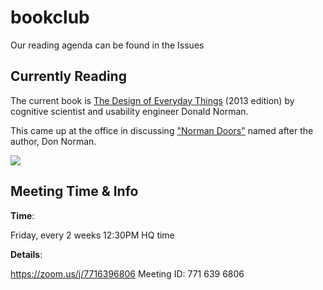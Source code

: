 # bookclub

Our reading agenda can be found in the Issues

## Currently Reading
The current book is [The Design of Everyday Things](https://www.goodreads.com/book/show/17290807-the-design-of-everyday-things) (2013 edition) by cognitive scientist and usability engineer Donald Norman.

This came up at the office in discussing ["Norman Doors"](https://99percentinvisible.org/article/norman-doors-dont-know-whether-push-pull-blame-design/) named after the author, Don Norman.

![](https://i.gr-assets.com/images/S/compressed.photo.goodreads.com/books/1387770614l/17290807.jpg)

## Meeting Time & Info

**Time**: 

Friday, every 2 weeks 12:30PM HQ time

**Details**:

https://zoom.us/j/7716396806
Meeting ID: 771 639 6806
